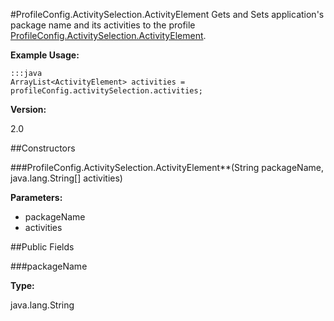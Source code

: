 #ProfileConfig.ActivitySelection.ActivityElement
Gets and Sets application's package name and its activities to the profile [ProfileConfig.ActivitySelection.ActivityElement](ProfileConfig.ActivitySelection.ActivityElement).

**Example Usage:**

	:::java
	ArrayList<ActivityElement> activities = profileConfig.activitySelection.activities;


**Version:**

2.0

##Constructors

###ProfileConfig.ActivitySelection.ActivityElement**(String packageName, java.lang.String[] activities)

**Parameters:**

* packageName
* activities

##Public Fields

###packageName

**Type:**

java.lang.String

